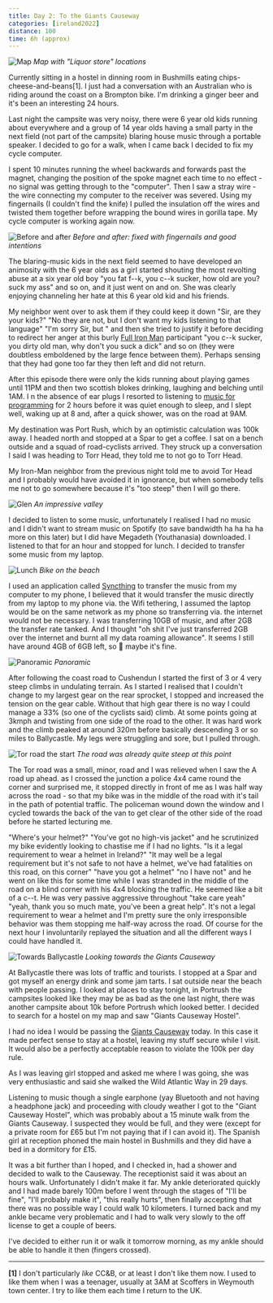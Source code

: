 ```yaml
--- 
title: Day 2: To the Giants Causeway
categories: [ireland2022]
distance: 100
time: 6h (approx)
---
```


![Map](/images/ireland2022/20220807_map.jpg) 
*Map with "Liquor store" locations*

Currently sitting in a hostel in dinning room in Bushmills eating
chips-cheese-and-beans[1]. I just had a conversation with an Australian who is
riding around the coast on a Brompton bike. I'm drinking a ginger beer and
it's been an interesting 24 hours.

Last night the campsite was very noisy, there were 6 year old kids running
about everywhere and a group of 14 year olds having a small party in the next
field (not part of the campsite) blaring house music through a portable
speaker. I decided to go for a walk, when I came back I decided to fix my
cycle computer.

I spent 10 minutes running the wheel backwards and forwards past the magnet,
changing the position of the spoke magnet each time to no effect - no signal
was getting through to the "computer". Then I saw a stray wire - the wire
connecting my computer to the receiver was severed. Using my fingernails (I
couldn't find the knife) I pulled the insulation off the wires and twisted
them together before wrapping the bound wires in gorilla tape. My cycle
computer is working again now.

![Before and after](/images/ireland2022/2022-08-07.jpg) 
*Before and after: fixed with fingernails and good intentions*

The blaring-music kids in the next field seemed to have developed an animosity
with the 6 year olds as a girl started shouting the most revolting abuse at a
six year old boy "you fat f--k, you c--k sucker, how old are you? suck my ass"
and so on, and it just went on and on. She was clearly enjoying channeling her
hate at this 6 year old kid and his friends. 

My neighbor went over to ask them if they could keep it down "Sir, are they
your kids?" "No they are not, but I don't want my kids listening to that
language" "I'm sorry Sir, but " and then she tried to justify it before
deciding to redirect her anger at this burly [Full Iron
Man](https://en.wikipedia.org/wiki/Ironman_Triathlon) participant "you c--k
sucker, you dirty old man, why don't you suck a dick" and so on (they were
doubtless emboldened by the large fence between them). Perhaps
sensing that they had gone too far they then left and did not return. 

After this episode there were only the kids running about playing games until
11PM and then two scottish blokes drinking, laughing and belching until 1AM. I
n the absence of ear plugs I resorted to listening to [music for
programming](https://musicforprogramming.net/) for 2 hours before it was
quiet enough to sleep, and I slept well, waking up at 8 and, after a quick
shower, was on the road at 9AM.

My destination was Port Rush, which by an optimistic calculation was 100k
away. I headed north and stopped at a Spar to get a coffee. I sat on a bench
outside and a squad of road-cyclists arrived. They struck up a conversation
I said I was heading to Torr Head, they told me to not go to Torr Head.

My Iron-Man neighbor from the previous night told me to avoid Tor Head and I
probably would have avoided it in ignorance, but when somebody tells me not to
go somewhere because it's "too steep" then I will go there.

![Glen](/images/ireland2022/2022-08-07_glen.jpg) 
*An impressive valley*

I decided to listen to some music, unfortunately I realised I had no music and
I didn't want to stream music on Spotify (to save bandwidth ha ha ha ha more
on this later) but I did have Megadeth (Youthanasia) downloaded. I listened to
that for an hour and stopped for lunch. I decided to transfer some music from
my laptop.

![Lunch](/images/ireland2022/2022-08-07_beach.jpg) 
*Bike on the beach*

I used an application called [Syncthing](https://syncthing.net/) to transfer
the music from my computer to my phone, I believed that it would transfer the
music directly from my laptop to my phone via. the Wifi tethering, I assumed
the laptop would be on the same network as my phone so transferring via. the
internet would not be necessary. I was transferring 10GB of music, and after
2GB the transfer rate tanked. And I thought "oh shit I've just transferred 2GB
over the internet and burnt all my data roaming allowance". It seems I still
have around 4GB of 6GB left, so 🤷 maybe it's fine.

![Panoramic](/images/ireland2022/2022-08-07_pano.jpg) 
*Panoramic*

After following the coast road to Cushendun I started the first of 3 or 4 very
steep climbs in undulating terrain. As I started I realised that I couldn't
change to my largest gear on the rear sprocket, I stopped and increased the
tension on the gear cable. Without that high gear there is no way I could
manage a 33% (so one of the cyclists said) climb. At some points going at
3kmph and twisting from one side of the road to the other. It was hard work
and the climb peaked at around 320m before basically descending 3 or so miles
to Ballycastle. My legs were struggling and sore, but I pulled through.

![Tor road the start](/images/ireland2022/2022-08-07_tor.jpg) 
*The road was already quite steep at this point* 

The Tor road was a small, minor, road and I was relieved when I saw the A road
up ahead. as I crossed the junction a police 4x4 came round the corner and
surprised me, it stopped directly in front of me as I was half way across the
road - so that my bike was in the middle of the road with it's tail in the
path of potential traffic. The policeman wound down the window and I cycled
towards the back of the van to get clear of the other side of the road before
he started lecturing me.

"Where's your helmet?" "You've got no high-vis jacket" and he scrutinized my
bike evidently looking to chastise me if I had no lights. "Is it a
legal requirement to wear a helmet in Ireland?" "It may well be a legal requirement but
it's not safe to not have a helmet, we've had fatalities on this road, on this
corner" "have you got a helmet" "no I have not" and he went on like this for
some time while I was stranded in the middle of the road on a blind corner
with his 4x4 blocking the traffic. He seemed like a bit of a c--t. He was very
passive aggressive throughout "take care yeah" "yeah, thank you so much mate, you've
been a great help". It's not a legal requirement to wear a helmet and I'm
pretty sure the only irresponsible behavior was them stopping me half-way
across the road. Of course for the next hour I involuntarily replayed the
situation and all the different ways I could have handled it.

![Towards Ballycastle](/images/ireland2022/2022-08-07_north.jpg) 
*Looking towards the Giants Causeway* 

At Ballycastle there was lots of traffic and tourists. I stopped at a Spar and
got myself an energy drink and some jam tarts. I sat outside near the beach
with people passing. I looked at places to stay tonight, in Portrush the
campsites looked like they may be as bad as the one last night, there was
another campsite about 10k before Portrush which looked better. I decided to
search for a hostel on my map and saw "Giants Causeway Hostel".

I had no idea I would be passing the [Giants
Causeway](https://www.wikipedia.org/wiki/Giants_Causeway) today. In this case
it made perfect sense to stay at a hostel, leaving my stuff secure while I
visit. It would also be a perfectly acceptable reason to violate the 100k per
day rule.

As I was leaving girl stopped and asked me where I was going, she was very
enthusiastic and said she walked the Wild Atlantic Way in 29 days.

Listening to music though a single earphone (yay Bluetooth and not having a headphone
jack) and proceeding with cloudy weather I got to the "Giant Causeway Hostel",
which was probably about a 15 minute walk from the Giants Causeway. I
suspected they would be full, and they were (except for a private room for £65
but I'm not paying that if I can avoid it). The Spanish girl at reception
phoned the main hostel in Bushmills and they did have a bed in a dormitory for
£15.

It was a bit further than I hoped, and I checked in, had a shower and decided
to walk to the Causeway. The receptionist said it was about an hours walk.
Unfortunately I didn't make it far. My ankle deteriorated quickly and I had
made barely 100m before I went through the stages of "I'll be fine", "I'll
probably make it", "this really hurts", then finally accepting that there was
no possible way I could walk 10 kilometers. I turned back and my ankle became
very problematic and I had to walk very slowly to the off license to get a
couple of beers. 

I've decided to either run it or walk it tomorrow morning, as my ankle should be
able to handle it then (fingers crossed).

---

**[1]** I don't particularly _like_ CC&B, or at least I don't like them now. I
used to like them when I was a teenager, usually at 3AM at Scoffers in
Weymouth town center. I try to like them each time I return to the UK.


